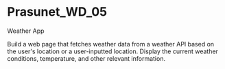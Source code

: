 # Prasunet_WD_05

Weather App

Build a web page that fetches weather data from a weather API based on the user's location or a user-inputted location. Display the current weather conditions, temperature, and other relevant information.

